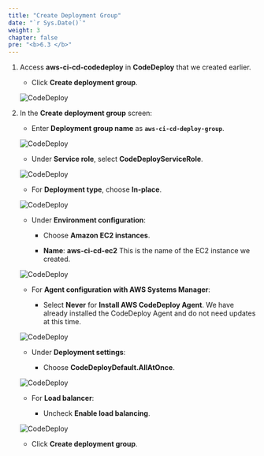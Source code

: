 ```yaml
---
title: "Create Deployment Group"
date: "`r Sys.Date()`"
weight: 3
chapter: false
pre: "<b>6.3 </b>"
---
```


1. Access **aws-ci-cd-codedeploy** in **CodeDeploy** that we created earlier.

    - Click **Create deployment group**.

    ![CodeDeploy](/images/6-CodeDeploy/4.png)

2. In the **Create deployment group** screen:

    - Enter **Deployment group name** as **```aws-ci-cd-deploy-group```**.

    ![CodeDeploy](/images/6-CodeDeploy/5.png)

    - Under **Service role**, select **CodeDeployServiceRole**.

    ![CodeDeploy](/images/6-CodeDeploy/6.png)

    - For **Deployment type**, choose **In-place**.

    ![CodeDeploy](/images/6-CodeDeploy/7.png)

    - Under **Environment configuration**:

        - Choose **Amazon EC2 instances**.

        - **Name**: **aws-ci-cd-ec2** This is the name of the EC2 instance we created.

    ![CodeDeploy](/images/6-CodeDeploy/8.png)

    - For **Agent configuration with AWS Systems Manager**:

        - Select **Never** for **Install AWS CodeDeploy Agent**. We have already installed the CodeDeploy Agent and do not need updates at this time.

    ![CodeDeploy](/images/6-CodeDeploy/9.png)

    - Under **Deployment settings**:

        - Choose **CodeDeployDefault.AllAtOnce**.

    ![CodeDeploy](/images/6-CodeDeploy/10.png)

    - For **Load balancer**:

        - Uncheck **Enable load balancing**.

    ![CodeDeploy](/images/6-CodeDeploy/11.png)

    - Click **Create deployment group**.
